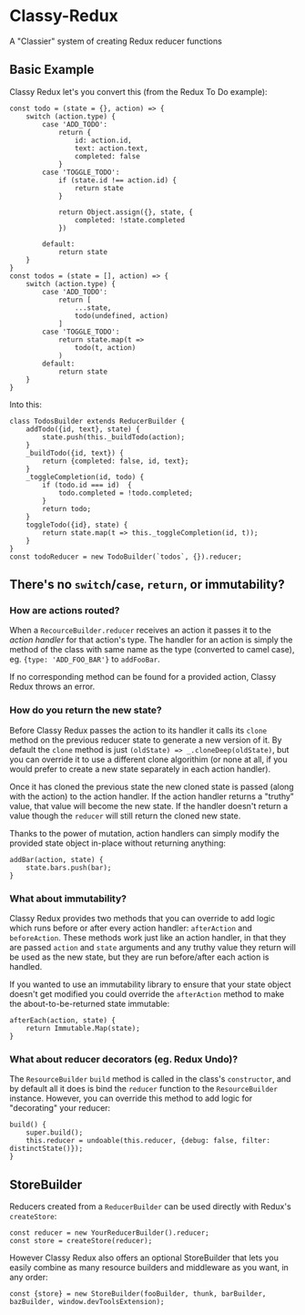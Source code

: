 # Classy-Redux
A "Classier" system of creating Redux reducer functions

## Basic Example

Classy Redux let's you convert this (from the Redux To Do example):

    const todo = (state = {}, action) => {
        switch (action.type) {
            case 'ADD_TODO':
                return {
                    id: action.id,
                    text: action.text,
                    completed: false
                }
            case 'TOGGLE_TODO':
                if (state.id !== action.id) {
                    return state
                }
    
                return Object.assign({}, state, {
                    completed: !state.completed
                })
    
            default:
                return state
        }
    }
    const todos = (state = [], action) => {
        switch (action.type) {
            case 'ADD_TODO':
                return [
                    ...state,
                    todo(undefined, action)
                ]
            case 'TOGGLE_TODO':
                return state.map(t =>
                    todo(t, action)
                )
            default:
                return state
        }
    }
    
Into this:

    class TodosBuilder extends ReducerBuilder {
        addTodo({id, text}, state) {
            state.push(this._buildTodo(action);
        }
        _buildTodo({id, text}) {
            return {completed: false, id, text};
        }
        _toggleCompletion(id, todo) {
            if (todo.id === id)  {
                todo.completed = !todo.completed;
            }
            return todo;
        }
        toggleTodo({id}, state) {
            return state.map(t => this._toggleCompletion(id, t));
        }
    }
    const todoReducer = new TodoBuilder(`todos`, {}).reducer;

## There's no `switch`/`case`, `return`, or immutability?

### How are actions routed?

When a `RecourceBuilder.reducer` receives an action it passes it to the *action handler* for that action's type.  The handler for an action is simply the method of the class with same name as the type (converted to camel case), eg. `{type: 'ADD_FOO_BAR'}` to `addFooBar`.

If no corresponding method can be found for a provided action, Classy Redux throws an error.

### How do you return the new state?

Before Classy Redux passes the action to its handler it calls its `clone` method on the previous reducer state to generate a new version of it.  By default the `clone` method is just `(oldState) => _.cloneDeep(oldState)`, but you can override it to use a different clone algorithim (or none at all, if you would prefer to create a new state separately in each action handler).

Once it has cloned the previous state the new cloned state is passed (along with the action) to the action handler.  If the action handler returns a "truthy" value, that value will become the new state.  If the handler doesn't return a value though the `reducer` will still return the cloned new state.

Thanks to the power of mutation, action handlers can simply modify the provided state object in-place without returning anything:

    addBar(action, state) {
        state.bars.push(bar);
    }

### What about immutability?

Classy Redux provides two methods that you can override to add logic which runs before or after every action handler: `afterAction` and `beforeAction`.  These methods work just like an action handler, in that they are passed `action` and `state` arguments and any truthy value they return will be used as the new state, but they are run before/after each action is handled.

If you wanted to use an immutability library to ensure that your state object doesn't get modified you could override the `afterAction` method to make the about-to-be-returned state immutable:

    afterEach(action, state) {
        return Immutable.Map(state);
    }

### What about reducer decorators (eg. Redux Undo)?

The `ResourceBuilder` `build` method is called in the class's `constructor`, and by default all it does is bind the `reducer` function to the `ResourceBuilder` instance.  However, you can override this method to add logic for "decorating" your reducer:

    build() {
        super.build();
        this.reducer = undoable(this.reducer, {debug: false, filter: distinctState()});
    }

## StoreBuilder

Reducers created from a `ReducerBuilder` can be used directly with Redux's `createStore`:

    const reducer = new YourReducerBuilder().reducer;
    const store = createStore(reducer);

However Classy Redux also offers an optional StoreBuilder that lets you easily combine as many resource builders and middleware as you want, in any order:

    const {store} = new StoreBuilder(fooBuilder, thunk, barBuilder, bazBuilder, window.devToolsExtension);
